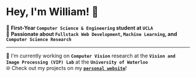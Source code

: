 
# Hey, I'm William! 👋

🌟 **First-Year `Computer Science & Engineering` student at `UCLA`**  
🚀 **Passionate about `Fullstack Web Development`, `Machine Learning`, and `Computer Science Research`**


---

🔭 I'm currently working on **`Computer Vision`** research at the **`Vision and Image Processing (VIP) Lab`** at the **`University of Waterloo`** <br>
🌐 Check out my projects on my [**`personal website`**](https://willjianger9.github.io/)!



<!--
**Willjianger9/Willjianger9** is a ✨ _special_ ✨ repository because its `README.md` (this file) appears on your GitHub profile.

Here are some ideas to get you started:

- 🔭 I’m currently working on ...
- 🌱 I’m currently learning ...
- 👯 I’m looking to collaborate on ...
- 🤔 I’m looking for help with ...
- 💬 Ask me about ...
- 📫 How to reach me: ...
- 😄 Pronouns: ...
- ⚡ Fun fact: ...
-->
